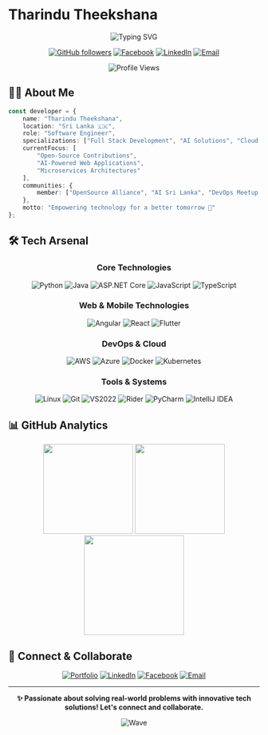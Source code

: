 # Tharindu Theekshana

<div align="center">

  ![Typing SVG](https://readme-typing-svg.herokuapp.com?font=Fira+Code&duration=3000&pause=1000&color=3ABFEF&center=true&vCenter=true&width=435&lines=Software+Engineer+%26+Tech+Enthusiast;Full+Stack+Developer;Cloud+Solutions+Architect;Open-Source+Contributor)

  [![GitHub followers](https://img.shields.io/github/followers/dybydxpro?label=Follow&style=social)](https://github.com/dybydxpro)
  [![Facebook](https://img.shields.io/badge/-Facebook-1877F2?style=flat&logo=facebook&logoColor=white)](https://facebook.com/dybydxpro)
  [![LinkedIn](https://img.shields.io/badge/-LinkedIn-0077B5?style=flat&logo=linkedin&logoColor=white)](https://www.linkedin.com/in/tharindu-dayananda-8b156b163/)
  [![Email](https://img.shields.io/badge/-Email-D14836?style=flat&logo=gmail&logoColor=white)](mailto:tharindu@dybydxpro.dev)

  <img src="https://komarev.com/ghpvc/?username=dybydxpro&color=3ABFEF&style=flat-square&label=Profile+Views" alt="Profile Views" />
</div>

## 👨‍💻 About Me

```typescript
const developer = {
    name: "Tharindu Theekshana",
    location: "Sri Lanka 🇱🇰",
    role: "Software Engineer",
    specializations: ["Full Stack Development", "AI Solutions", "Cloud Computing"],
    currentFocus: [
        "Open-Source Contributions",
        "AI-Powered Web Applications",
        "Microservices Architectures"
    ],
    communities: {
        member: ["OpenSource Alliance", "AI Sri Lanka", "DevOps Meetup Colombo"]
    },
    motto: "Empowering technology for a better tomorrow 🌟"
};
```

## 🛠️ Tech Arsenal

<div align="center">

### Core Technologies
![Python](https://img.shields.io/badge/Python-3776AB?style=for-the-badge&logo=python&logoColor=white)
![Java](https://img.shields.io/badge/Java-007396?style=for-the-badge&logo=java&logoColor=white)
![ASP.NET Core](https://img.shields.io/badge/ASP.NET%20Core-512BD4?style=for-the-badge&logo=dotnet&logoColor=white)
![JavaScript](https://img.shields.io/badge/JavaScript-F7DF1E?style=for-the-badge&logo=javascript&logoColor=black)
![TypeScript](https://img.shields.io/badge/TypeScript-007ACC?style=for-the-badge&logo=typescript&logoColor=white)

### Web & Mobile Technologies
![Angular](https://img.shields.io/badge/Angular-DD0031?style=for-the-badge&logo=angular&logoColor=white)
![React](https://img.shields.io/badge/React-61DAFB?style=for-the-badge&logo=react&logoColor=black)
![Flutter](https://img.shields.io/badge/Flutter-02569B?style=for-the-badge&logo=flutter&logoColor=white)

### DevOps & Cloud
![AWS](https://img.shields.io/badge/AWS-FF9900?style=for-the-badge&logo=amazonaws&logoColor=white)
![Azure](https://img.shields.io/badge/Azure-0078D4?style=for-the-badge&logo=microsoftazure&logoColor=white)
![Docker](https://img.shields.io/badge/Docker-2496ED?style=for-the-badge&logo=docker&logoColor=white)
![Kubernetes](https://img.shields.io/badge/Kubernetes-326CE5?style=for-the-badge&logo=kubernetes&logoColor=white)

### Tools & Systems
![Linux](https://img.shields.io/badge/Linux-FCC624?style=for-the-badge&logo=linux&logoColor=black)
![Git](https://img.shields.io/badge/Git-F05032?style=for-the-badge&logo=git&logoColor=white)
![VS2022](https://img.shields.io/badge/VS2022-5C2D91?style=for-the-badge&logo=visualstudio&logoColor=white)
![Rider](https://img.shields.io/badge/Rider-000000?style=for-the-badge&logo=rider&logoColor=white)
![PyCharm](https://img.shields.io/badge/PyCharm-000000?style=for-the-badge&logo=pycharm&logoColor=white)
![IntelliJ IDEA](https://img.shields.io/badge/IntelliJ-000000?style=for-the-badge&logo=intellijidea&logoColor=white)

</div>

## 📊 GitHub Analytics

<div align="center">
  <img src="https://github-readme-stats.vercel.app/api?username=dybydxpro&show_icons=true&theme=tokyonight&hide_border=true&bg_color=1A1B27&title_color=3ABFEF&icon_color=3ABFEF" height="180" />
  <img src="https://github-readme-stats.vercel.app/api/top-langs/?username=dybydxpro&layout=compact&theme=tokyonight&hide_border=true&bg_color=1A1B27&title_color=3ABFEF&icon_color=3ABFEF" height="180" />
</div>

<div align="center">
  <img src="https://github-readme-streak-stats.herokuapp.com/?user=dybydxpro&theme=tokyonight&hide_border=true&background=1A1B27&stroke=3ABFEF&ring=3ABFEF&fire=FF9900" height="200" />
</div>

## 🤝 Connect & Collaborate

<div align="center">

[![Portfolio](https://img.shields.io/badge/Portfolio-12100E?style=for-the-badge&logo=google-chrome&logoColor=white)](https://dybydxpro.dev)
[![LinkedIn](https://img.shields.io/badge/LinkedIn-0077B5?style=for-the-badge&logo=linkedin&logoColor=white)](https://www.linkedin.com/in/tharindu-dayananda-8b156b163/)
[![Facebook](https://img.shields.io/badge/Facebook-1877F2?style=for-the-badge&logo=facebook&logoColor=white)](https://facebook.com/dybydxpro)
[![Email](https://img.shields.io/badge/Email-D14836?style=for-the-badge&logo=gmail&logoColor=white)](mailto:tharindu@dybydxpro.dev)

</div>

---

<div align="center">

  **✨ Passionate about solving real-world problems with innovative tech solutions! Let's connect and collaborate.**

  ![Wave](https://raw.githubusercontent.com/mayhemantt/mayhemantt/Update/svg/Bottom.svg)
</div>

